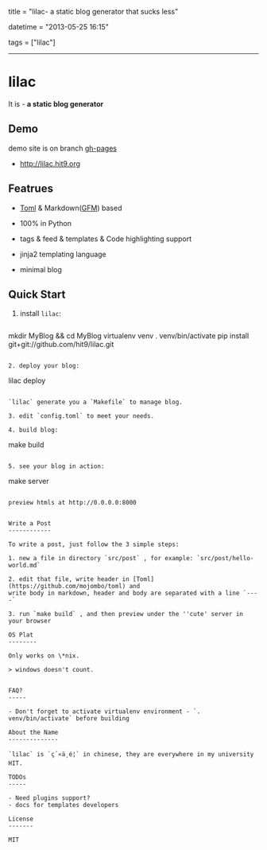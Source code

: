 title = "lilac- a static blog generator that sucks less"

datetime = "2013-05-25 16:15"

tags = ["lilac"]

----------

lilac
=====

It is - **a static blog generator**

Demo
----

demo site is on branch [gh-pages](https://github.com/hit9/lilac/tree/gh-pages)

- http://lilac.hit9.org

Featrues
--------

- [Toml](https://github.com/mojombo/toml) & Markdown([GFM](http://github.github.com/github-flavored-markdown/)) based

- 100% in Python

- tags & feed & templates & Code highlighting support

- jinja2 templating language

- minimal blog

Quick Start
-----------

1. install `lilac`:

   ```
mkdir MyBlog && cd MyBlog
virtualenv venv
. venv/bin/activate
pip install git+git://github.com/hit9/lilac.git
   ```

2. deploy your blog:

   ```
   lilac deploy
   ```

   `lilac` generate you a `Makefile` to manage blog.

3. edit `config.toml` to meet your needs.

4. build blog:

   ```
   make build
   ```

5. see your blog in action:

   ```
   make server
   ```

   preview htmls at http://0.0.0.0:8000


Write a Post
------------

To write a post, just follow the 3 simple steps:

1. new a file in directory `src/post` , for example: `src/post/hello-world.md`

2. edit that file, write header in [Toml](https://github.com/mojombo/toml) and
write body in markdown, header and body are separated with a line `----`

3. run `make build` , and then preview under the ''cute' server in your browser

OS Plat
--------

Only works on \*nix.

> windows doesn't count.


FAQ?
-----

- Don't forget to activate virtualenv environment - `. venv/bin/activate` before building

About the Name
--------------
 
`lilac` is `ç´«ä¸é¦` in chinese, they are everywhere in my university HIT.

TODOs
-----

- Need plugins support?
- docs for templates developers

License
-------

MIT
